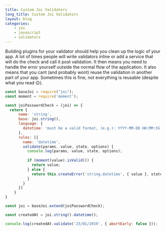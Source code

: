 ```yaml
---
title: Custom Joi Validators
long_title: Custom Joi Validators
layout: blog
categories: 
    - joi 
    - javascript
    - validators
---
```


Building plugins for your validator should help you clean up the logic of your app. A lot of times people will write validators inline or add a service that will do the check and call it post validation. It then means you need to handle the error yourself outside the normal flow of the application. It also means that you cant (and probably wont) reuse the validation in another part of your app. Sometimes this is fine, not everything is reusable (despite what you read 😉).

```javascript
const baseJoi = require("joi");
const moment = require('moment');

const joiPasswordCheck = (joi) => {
  return {
      name: 'string',
      base: joi.string(),
      language: {
        datetime: 'must be a valid format, (e.g.): YYYY-MM-DD HH:MM:SS'
      },
      rules: [{
        name: 'datetime',
        validate(params, value, state, options) {
          console.log(params, value, state, options);
          
          if (moment(value).isValid()) {
            return value;
          } else {
            return this.createError('string.datetime', { value }, state, options);
          }
        }
      }]
    }
}

const joi = baseJoi.extend(joiPasswordCheck);

const createdAt = joi.string().datetime();

console.log(createdAt.validate('23/01/2019', { abortEarly: false }));

```